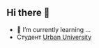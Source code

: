 ## Hi there 👋

- 🌱 I’m currently learning ...
-   Студент <a href="https://urban-university.pro">Urban University</a>
<!--
**VyacheslavStoliarov/VyacheslavStoliarov** is a ✨ _special_ ✨ repository because its `README.md` (this file) appears on your GitHub profile.

Here are some ideas to get you started:

- 🔭 I’m currently working on ...
- 🌱 I’m currently learning ...
- 👯 I’m looking to collaborate on ...
- 🤔 I’m looking for help with ...
- 💬 Ask me about ...
- 📫 How to reach me: ...
- 😄 Pronouns: ...
- ⚡ Fun fact: ...
-->
